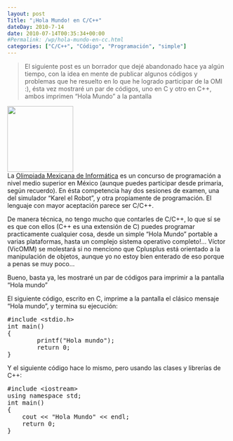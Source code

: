 ```yaml
---
layout: post
Title: "¡Hola Mundo! en C/C++"
dateDay: 2010-7-14
date: 2010-07-14T00:35:34+00:00
#Permalink: /wp/hola-mundo-en-cc.html
categories: ["C/C++", "Código", "Programación", "simple"]
---
```


<blockquote><p>El siguiente post es un borrador que dejé abandonado hace ya algún tiempo, con la idea en mente de publicar algunos códigos y problemas que he resuelto en lo que he logrado participar de la OMI :), ésta vez mostraré un par de códigos, uno en C y otro en C++, ambos imprimen &#8220;Hola Mundo&#8221; a la pantalla</p></blockquote>
<p><a href="http://blog.mautematico.com/wp-content/uploads/2010/07/hola-mundo.jpg"><img class="alignright size-thumbnail wp-image-474" title="hola-mundo" src="http://blog.mautematico.com/wp-content/uploads/2010/07/hola-mundo-150x150.jpg" alt="" width="150" height="150" /></a><br />
La <a title="OMI" href="http://www.olimpiadadeinformatica.org.mx/" target="_blank">Olimpiada Mexicana de Informática</a> es un concurso de programación a nivel medio superior en México (aunque puedes participar desde primaria, según recuerdo). En ésta competencia hay dos sesiones de examen, una del simulador &#8220;Karel el Robot&#8221;, y otra propiamente de programación. El lenguaje con mayor aceptación parece ser C/C++.</p>
<p>De manera técnica, no tengo mucho que contarles de C/C++, lo que sí se es que con ellos (C++ es una extensión de C) puedes programar practicamente cualquier cosa, desde un simple &#8220;Hola Mundo&#8221; portable a varias plataformas, hasta un complejo sistema operativo completo!&#8230; Víctor (VicOMM) se molestará si no menciono que Cplusplus está orientado a la manipulación de objetos, aunque yo no estoy bien enterado de eso porque a penas se muy poco&#8230;</p>
<p>Bueno, basta ya, les mostraré un par de códigos para imprimir a la pantalla &#8220;Hola mundo&#8221;</p>
<p>El siguiente código, escrito en C, imprime a la pantalla el clásico mensaje &#8220;Hola mundo&#8221;, y termina su ejecución:</p>
<pre class="brush: cpp; title: ;">
#include &lt;stdio.h&gt;
int main()
{
        printf(&quot;Hola mundo&quot;);
        return 0;
}
</pre>
<p><span id="more-434"></span>Y el siguiente código hace lo mismo, pero usando las clases y librerías de C++:</p>
<pre class="brush: cpp; title: ;">
#include &lt;iostream&gt;
using namespace std;
int main()
{
    cout &lt;&lt; &quot;Hola Mundo&quot; &lt;&lt; endl;
    return 0;
}
</pre>
